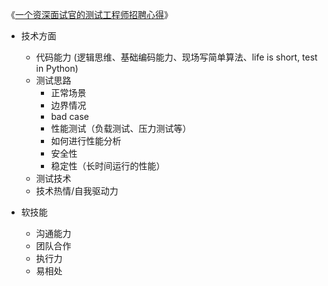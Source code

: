 

《[一个资深面试官的测试工程师招聘心得](http://www.360doc.com/content/13/0930/09/1751130_318119921.shtml)》


* 技术方面
    * 代码能力 (逻辑思维、基础编码能力、现场写简单算法、life is short, test in Python)
    * 测试思路
        * 正常场景
        * 边界情况
        * bad case
        * 性能测试（负载测试、压力测试等）
        * 如何进行性能分析
        * 安全性
        * 稳定性（长时间运行的性能）
    * 测试技术
    * 技术热情/自我驱动力

* 软技能
    * 沟通能力
    * 团队合作
    * 执行力
    * 易相处